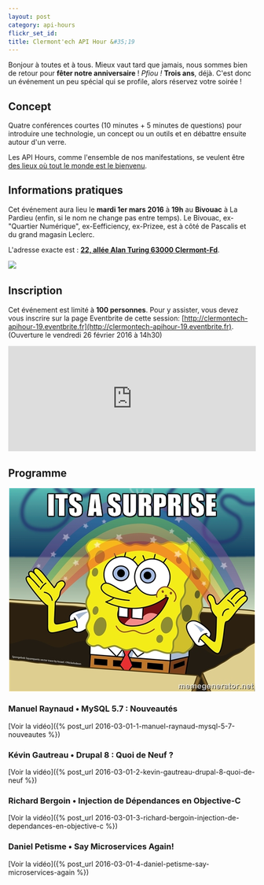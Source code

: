 ```yaml
---
layout: post
category: api-hours
flickr_set_id:
title: Clermont'ech API Hour &#35;19
---
```


Bonjour à toutes et à tous. Mieux vaut tard que jamais, nous sommes bien de
retour pour **fêter notre anniversaire** ! _Pfiou !_ **Trois ans**, déjà. C'est
donc un événement un peu spécial qui se profile, alors réservez votre soirée !

## Concept

Quatre conférences courtes (10 minutes + 5 minutes de questions) pour
introduire une technologie, un concept ou un outils et en débattre ensuite
autour d'un verre.

Les API Hours, comme l'ensemble de nos manifestations, se veulent être [des
lieux où tout le monde est le bienvenu](/code-of-conduct.html).

## Informations pratiques

Cet événement aura lieu le **mardi 1er mars 2016** à **19h** au **Bivouac** à La
Pardieu (enfin, si le nom ne change pas entre temps). Le Bivouac, ex-"Quartier
Numérique", ex-Eefficiency, ex-Prizee, est à côté de Pascalis et du grand
magasin Leclerc.

L'adresse exacte est : [**22, allée Alan Turing 63000
Clermont-Fd**](https://www.google.com/maps/place/22+All%C3%A9e+Alan+Turing/@45.7590795,3.1301792,17z).

[![](http://maps.googleapis.com/maps/api/staticmap?size=600x400&sensor=false&markers=color:red|45.7590795,3.1301792)](https://www.google.com/maps/place/22+All%C3%A9e+Alan+Turing/@45.7590795,3.1301792,17z)

## Inscription

Cet événement est limité à **100 personnes**.  Pour y assister, vous devez vous
inscrire sur la page Eventbrite de cette session:
[http://clermontech-apihour-19.eventbrite.fr](http://clermontech-apihour-19.eventbrite.fr).
(Ouverture le vendredi 26 février 2016 à 14h30)


<iframe  src="http://eventbrite.fr/tickets-external?eid=22174866623&ref=etckt" frameborder="0" height="214" width="100%" vspace="0" hspace="0" marginheight="5" marginwidth="5" scrolling="auto" allowtransparency="true"></iframe>


## Programme

<center>
<img src="/images/api-hours/surprise.jpg" />
</center>

### Manuel Raynaud • MySQL 5.7 : Nouveautés

[Voir la vidéo]({% post_url 2016-03-01-1-manuel-raynaud-mysql-5-7-nouveautes %})

### Kévin Gautreau • Drupal 8 : Quoi de Neuf ?

[Voir la vidéo]({% post_url 2016-03-01-2-kevin-gautreau-drupal-8-quoi-de-neuf %})

### Richard Bergoin • Injection de Dépendances en Objective-C

[Voir la vidéo]({% post_url 2016-03-01-3-richard-bergoin-injection-de-dependances-en-objective-c %})

### Daniel Petisme • Say Microservices Again!

[Voir la vidéo]({% post_url 2016-03-01-4-daniel-petisme-say-microservices-again %})
